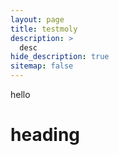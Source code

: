 ```yaml
---
layout: page
title: testmoly
description: >
  desc
hide_description: true
sitemap: false
---
```


hello

# heading
